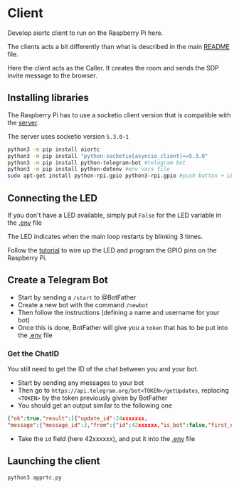 # Client

Develop aiortc client to run on the Raspberry Pi here.

The clients acts a bit differently than what is described in the main [README](https://github.com/tiffanybonzon/VMM-WebRTC-Doorbell-lab/blob/master/README.md) file.

Here the client acts as the Caller. It creates the room and sends the SDP invite message to the browser.

## Installing libraries

The Raspberry Pi has to use a socketio client version that is compatible with the [server](https://github.com/tiffanybonzon/VMM-WebRTC-Doorbell-lab/tree/master/server).

The server uses socketio version `5.3.0-1`

```bash
python3 -m pip install aiortc
python3 -m pip install "python-socketio[asyncio_client]==5.3.0"
python3 -m pip install python-telegram-bot #telegram bot
python3 -m pip install python-dotenv #env vars file
sudo apt-get install python-rpi.gpio python3-rpi.gpio #push button + LED
```

## Connecting the LED

If you don't have a LED available, simply put `False` for the LED variable in the [.env](https://github.com/tiffanybonzon/VMM-WebRTC-Doorbell-lab/blob/master/aiortc_client/.env) file

The LED indicates when the main loop restarts by blinking 3 times.

Follow the [tutorial](https://raspberrypihq.com/making-a-led-blink-using-the-raspberry-pi-and-python/) to wire up the LED and program the GPIO pins on the Raspberry Pi.

## Create a Telegram Bot

- Start by sending a `/start` to @BotFather
- Create a new bot with the command `/newbot`
- Then follow the instructions (defining a name and username for your bot)
- Once this is done, BotFather will give you a `token` that has to be put into the [.env](https://github.com/tiffanybonzon/VMM-WebRTC-Doorbell-lab/blob/master/aiortc_client/.env) file

### Get the ChatID

You still need to get the ID of the chat between you and your bot.

- Start by sending any messages to your bot
- Then go to `https://api.telegram.org/bot<TOKEN>/getUpdates`, replacing `<TOKEN>` by the token previously given by BotFather
- You should get an output similar to the following one

```json
{"ok":true,"result":[{"update_id":24xxxxxxx,
"message":{"message_id":3,"from":{"id":42xxxxxx,"is_bot":false,"first_name":"Tiffany","last_name":"Bonzon","username":REDACTED,"language_code":"en"},"chat":{"id":42xxxxxx,"first_name":"Tiffany","last_name":"Bonzon","username":REDACTED,"type":"private"},"date":1623840757,"text":"/start","entities":[{"offset":0,"length":6,"type":"bot_command"}]}}]}
```

- Take the `id` field (here 42xxxxxx), and put it into the [.env](https://github.com/tiffanybonzon/VMM-WebRTC-Doorbell-lab/blob/master/aiortc_client/.env) file

## Launching the client

```bash
python3 apprtc.py
```

